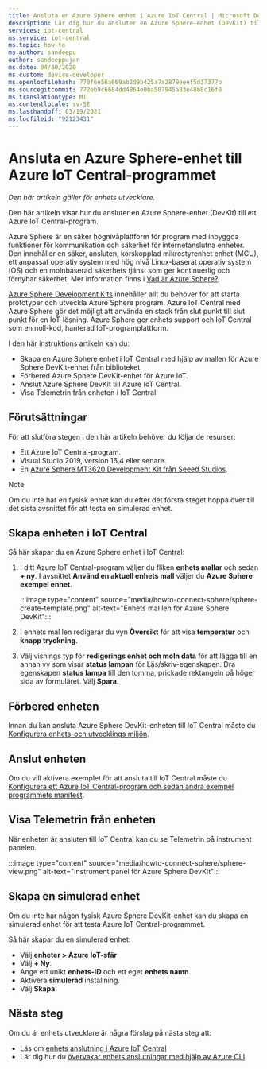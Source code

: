 ```yaml
---
title: Ansluta en Azure Sphere enhet i Azure IoT Central | Microsoft Docs
description: Lär dig hur du ansluter en Azure Sphere-enhet (DevKit) till ett Azure IoT Central-program.
services: iot-central
ms.service: iot-central
ms.topic: how-to
ms.author: sandeepu
author: sandeeppujar
ms.date: 04/30/2020
ms.custom: device-developer
ms.openlocfilehash: 770f6e56a669ab2d9b425a7a2879eeef5d37377b
ms.sourcegitcommit: 772eb9c6684dd4864e0ba507945a83e48b8c16f0
ms.translationtype: MT
ms.contentlocale: sv-SE
ms.lasthandoff: 03/19/2021
ms.locfileid: "92123431"
---
```

# <a name="connect-an-azure-sphere-device-to-your-azure-iot-central-application"></a>Ansluta en Azure Sphere-enhet till Azure IoT Central-programmet

*Den här artikeln gäller för enhets utvecklare.*

Den här artikeln visar hur du ansluter en Azure Sphere-enhet (DevKit) till ett Azure IoT Central-program.

Azure Sphere är en säker högnivåplattform för program med inbyggda funktioner för kommunikation och säkerhet för internetanslutna enheter. Den innehåller en säker, ansluten, korskopplad mikrostyrenhet enhet (MCU), ett anpassat operativ system med hög nivå Linux-baserat operativ system (OS) och en molnbaserad säkerhets tjänst som ger kontinuerlig och förnybar säkerhet. Mer information finns i [Vad är Azure Sphere?](/azure-sphere/product-overview/what-is-azure-sphere).

[Azure Sphere Development Kits](https://azure.microsoft.com/services/azure-sphere/get-started/) innehåller allt du behöver för att starta prototyper och utveckla Azure Sphere program. Azure IoT Central med Azure Sphere gör det möjligt att använda en stack från slut punkt till slut punkt för en IoT-lösning. Azure Sphere ger enhets support och IoT Central som en noll-kod, hanterad IoT-programplattform.

I den här instruktions artikeln kan du:

- Skapa en Azure Sphere enhet i IoT Central med hjälp av mallen för Azure Sphere DevKit-enhet från biblioteket.
- Förbered Azure Sphere DevKit-enhet för Azure IoT.
- Anslut Azure Sphere DevKit till Azure IoT Central.
- Visa Telemetrin från enheten i IoT Central.

## <a name="prerequisites"></a>Förutsättningar

För att slutföra stegen i den här artikeln behöver du följande resurser:

- Ett Azure IoT Central-program.
- Visual Studio 2019, version 16,4 eller senare.
- En [Azure Sphere MT3620 Development Kit från Seeed Studios](/azure-sphere/hardware/mt3620-reference-board-design).

> [!NOTE]
> Om du inte har en fysisk enhet kan du efter det första steget hoppa över till det sista avsnittet för att testa en simulerad enhet.

## <a name="create-the-device-in-iot-central"></a>Skapa enheten i IoT Central

Så här skapar du en Azure Sphere enhet i IoT Central:

1. I ditt Azure IoT Central-program väljer du fliken **enhets mallar** och sedan **+ ny**. I avsnittet **Använd en aktuell enhets mall** väljer du **Azure Sphere exempel enhet**.

    :::image type="content" source="media/howto-connect-sphere/sphere-create-template.png" alt-text="Enhets mal len för Azure Sphere DevKit":::

1. I enhets mal len redigerar du vyn **Översikt** för att visa **temperatur** och **knapp tryckning**.

1. Välj visnings typ för **redigerings enhet och moln data** för att lägga till en annan vy som visar **status lampan** för Läs/skriv-egenskapen. Dra egenskapen **status lampa** till den tomma, prickade rektangeln på höger sida av formuläret. Välj **Spara**.

## <a name="prepare-the-device"></a>Förbered enheten

Innan du kan ansluta Azure Sphere DevKit-enheten till IoT Central måste du [Konfigurera enhets-och utvecklings miljön](https://github.com/Azure/azure-sphere-samples/tree/master/Samples/AzureIoT).

## <a name="connect-the-device"></a>Anslut enheten

Om du vill aktivera exemplet för att ansluta till IoT Central måste du [Konfigurera ett Azure IoT Central-program och sedan ändra exempel programmets manifest](https://aka.ms/iotcentral-sphere-git-readme).

## <a name="view-the-telemetry-from-the-device"></a>Visa Telemetrin från enheten

När enheten är ansluten till IoT Central kan du se Telemetrin på instrument panelen.

:::image type="content" source="media/howto-connect-sphere/sphere-view.png" alt-text="Instrument panel för Azure Sphere DevKit":::

## <a name="create-a-simulated-device"></a>Skapa en simulerad enhet

Om du inte har någon fysisk Azure Sphere DevKit-enhet kan du skapa en simulerad enhet för att testa Azure IoT Central-programmet.

Så här skapar du en simulerad enhet:

- Välj **enheter > Azure IoT-sfär**
- Välj **+ Ny**.
- Ange ett unikt **enhets-ID** och ett eget **enhets namn**.
- Aktivera **simulerad** inställning.
- Välj **Skapa**.

## <a name="next-steps"></a>Nästa steg

Om du är enhets utvecklare är några förslag på nästa steg att:

- Läs om [enhets anslutning i Azure IoT Central](./concepts-get-connected.md)
- Lär dig hur du [övervakar enhets anslutningar med hjälp av Azure CLI](./howto-monitor-devices-azure-cli.md)